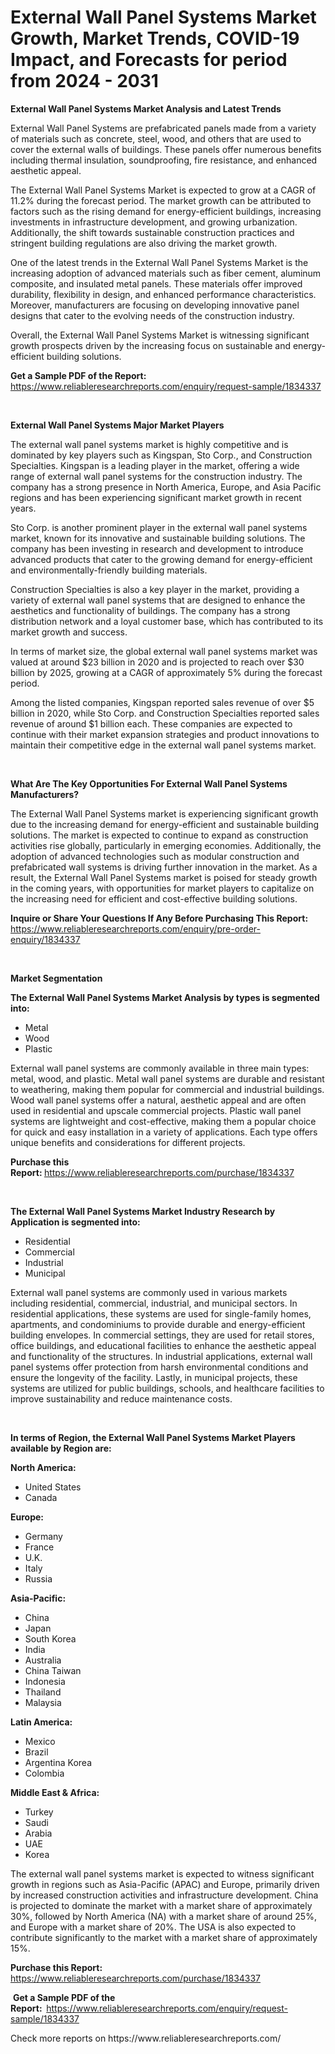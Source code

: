 <p><h1>External Wall Panel Systems Market Growth, Market Trends, COVID-19 Impact, and Forecasts for period from 2024 - 2031</h1></p><p><strong>External Wall Panel Systems Market Analysis and Latest Trends</strong></p>
<p><p>External Wall Panel Systems are prefabricated panels made from a variety of materials such as concrete, steel, wood, and others that are used to cover the external walls of buildings. These panels offer numerous benefits including thermal insulation, soundproofing, fire resistance, and enhanced aesthetic appeal.</p><p>The External Wall Panel Systems Market is expected to grow at a CAGR of 11.2% during the forecast period. The market growth can be attributed to factors such as the rising demand for energy-efficient buildings, increasing investments in infrastructure development, and growing urbanization. Additionally, the shift towards sustainable construction practices and stringent building regulations are also driving the market growth.</p><p>One of the latest trends in the External Wall Panel Systems Market is the increasing adoption of advanced materials such as fiber cement, aluminum composite, and insulated metal panels. These materials offer improved durability, flexibility in design, and enhanced performance characteristics. Moreover, manufacturers are focusing on developing innovative panel designs that cater to the evolving needs of the construction industry.</p><p>Overall, the External Wall Panel Systems Market is witnessing significant growth prospects driven by the increasing focus on sustainable and energy-efficient building solutions.</p></p>
<p><strong>Get a Sample PDF of the Report:&nbsp;</strong> <a href="https://www.reliableresearchreports.com/enquiry/request-sample/1834337">https://www.reliableresearchreports.com/enquiry/request-sample/1834337</a></p>
<p>&nbsp;</p>
<p><strong>External Wall Panel Systems Major Market Players</strong></p>
<p><p>The external wall panel systems market is highly competitive and is dominated by key players such as Kingspan, Sto Corp., and Construction Specialties. Kingspan is a leading player in the market, offering a wide range of external wall panel systems for the construction industry. The company has a strong presence in North America, Europe, and Asia Pacific regions and has been experiencing significant market growth in recent years.</p><p>Sto Corp. is another prominent player in the external wall panel systems market, known for its innovative and sustainable building solutions. The company has been investing in research and development to introduce advanced products that cater to the growing demand for energy-efficient and environmentally-friendly building materials.</p><p>Construction Specialties is also a key player in the market, providing a variety of external wall panel systems that are designed to enhance the aesthetics and functionality of buildings. The company has a strong distribution network and a loyal customer base, which has contributed to its market growth and success.</p><p>In terms of market size, the global external wall panel systems market was valued at around $23 billion in 2020 and is projected to reach over $30 billion by 2025, growing at a CAGR of approximately 5% during the forecast period.</p><p>Among the listed companies, Kingspan reported sales revenue of over $5 billion in 2020, while Sto Corp. and Construction Specialties reported sales revenue of around $1 billion each. These companies are expected to continue with their market expansion strategies and product innovations to maintain their competitive edge in the external wall panel systems market.</p></p>
<p>&nbsp;</p>
<p><strong>What Are The Key Opportunities For External Wall Panel Systems Manufacturers?</strong></p>
<p><p>The External Wall Panel Systems market is experiencing significant growth due to the increasing demand for energy-efficient and sustainable building solutions. The market is expected to continue to expand as construction activities rise globally, particularly in emerging economies. Additionally, the adoption of advanced technologies such as modular construction and prefabricated wall systems is driving further innovation in the market. As a result, the External Wall Panel Systems market is poised for steady growth in the coming years, with opportunities for market players to capitalize on the increasing need for efficient and cost-effective building solutions.</p></p>
<p><strong>Inquire or Share Your Questions If Any Before Purchasing This Report:</strong> <a href="https://www.reliableresearchreports.com/enquiry/pre-order-enquiry/1834337">https://www.reliableresearchreports.com/enquiry/pre-order-enquiry/1834337</a></p>
<p>&nbsp;</p>
<p><strong>Market Segmentation</strong></p>
<p><strong>The External Wall Panel Systems Market Analysis by types is segmented into:</strong></p>
<p><ul><li>Metal</li><li>Wood</li><li>Plastic</li></ul></p>
<p><p>External wall panel systems are commonly available in three main types: metal, wood, and plastic. Metal wall panel systems are durable and resistant to weathering, making them popular for commercial and industrial buildings. Wood wall panel systems offer a natural, aesthetic appeal and are often used in residential and upscale commercial projects. Plastic wall panel systems are lightweight and cost-effective, making them a popular choice for quick and easy installation in a variety of applications. Each type offers unique benefits and considerations for different projects.</p></p>
<p><strong>Purchase this Report:&nbsp;</strong><a href="https://www.reliableresearchreports.com/purchase/1834337">https://www.reliableresearchreports.com/purchase/1834337</a></p>
<p>&nbsp;</p>
<p><strong>The External Wall Panel Systems Market Industry Research by Application is segmented into:</strong></p>
<p><ul><li>Residential</li><li>Commercial</li><li>Industrial</li><li>Municipal</li></ul></p>
<p><p>External wall panel systems are commonly used in various markets including residential, commercial, industrial, and municipal sectors. In residential applications, these systems are used for single-family homes, apartments, and condominiums to provide durable and energy-efficient building envelopes. In commercial settings, they are used for retail stores, office buildings, and educational facilities to enhance the aesthetic appeal and functionality of the structures. In industrial applications, external wall panel systems offer protection from harsh environmental conditions and ensure the longevity of the facility. Lastly, in municipal projects, these systems are utilized for public buildings, schools, and healthcare facilities to improve sustainability and reduce maintenance costs.</p></p>
<p>&nbsp;</p>
<p><strong>In terms of Region, the External Wall Panel Systems Market Players available by Region are:</strong></p>
<p>
    <p> <strong> North America: </strong>
        <ul>
            <li>United States</li>
            <li>Canada</li>
        </ul>
        </p> 
    <p> <strong> Europe: </strong>
        <ul>
            <li>Germany</li>
            <li>France</li>
            <li>U.K.</li>
            <li>Italy</li>
            <li>Russia</li>
        </ul>
        </p> 
    <p> <strong> Asia-Pacific: </strong>
        <ul>
            <li>China</li>
            <li>Japan</li>
            <li>South Korea</li>
            <li>India</li>
            <li>Australia</li>
            <li>China Taiwan</li>
            <li>Indonesia</li>
            <li>Thailand</li>
            <li>Malaysia</li>
        </ul>
        </p> 
    <p> <strong> Latin America: </strong>
        <ul>
            <li>Mexico</li>
            <li>Brazil</li>
            <li>Argentina Korea</li>
            <li>Colombia</li>
        </ul>
        </p> 
    <p> <strong> Middle East & Africa: </strong>
        <ul>
            <li>Turkey</li>
            <li>Saudi</li>
            <li>Arabia</li>
            <li>UAE</li>
            <li>Korea</li>
        </ul>
    </p>
    </p>
<p><p>The external wall panel systems market is expected to witness significant growth in regions such as Asia-Pacific (APAC) and Europe, primarily driven by increased construction activities and infrastructure development. China is projected to dominate the market with a market share of approximately 30%, followed by North America (NA) with a market share of around 25%, and Europe with a market share of 20%. The USA is also expected to contribute significantly to the market with a market share of approximately 15%.</p></p>
<p><strong>Purchase this Report: </strong><a href="https://www.reliableresearchreports.com/purchase/1834337">https://www.reliableresearchreports.com/purchase/1834337</a></p>
<p>&nbsp;<strong>Get a Sample PDF of the Report:&nbsp;&nbsp;</strong><a href="https://www.reliableresearchreports.com/enquiry/request-sample/1834337">https://www.reliableresearchreports.com/enquiry/request-sample/1834337</a></p>
<p><strong></strong></p>
<p>Check more reports on https://www.reliableresearchreports.com/</p>
